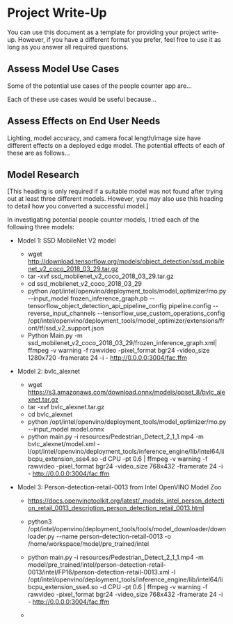 # Project Write-Up

You can use this document as a template for providing your project write-up. However, if you
have a different format you prefer, feel free to use it as long as you answer all required
questions.

## Assess Model Use Cases

Some of the potential use cases of the people counter app are...

Each of these use cases would be useful because...

## Assess Effects on End User Needs

Lighting, model accuracy, and camera focal length/image size have different effects on a
deployed edge model. The potential effects of each of these are as follows...

## Model Research

[This heading is only required if a suitable model was not found after trying out at least three
different models. However, you may also use this heading to detail how you converted 
a successful model.]

In investigating potential people counter models, I tried each of the following three models:

- Model 1: SSD MobileNet V2 model
  - wget http://download.tensorflow.org/models/object_detection/ssd_mobilenet_v2_coco_2018_03_29.tar.gz
  - tar -xvf ssd_mobilenet_v2_coco_2018_03_29.tar.gz
  - cd ssd_mobilenet_v2_coco_2018_03_29
  - python /opt/intel/openvino/deployment_tools/model_optimizer/mo.py --input_model frozen_inference_graph.pb --tensorflow_object_detection_api_pipeline_config pipeline.config --reverse_input_channels --tensorflow_use_custom_operations_config /opt/intel/openvino/deployment_tools/model_optimizer/extensions/front/tf/ssd_v2_support.json
  - Python Main.py -m ssd_mobilenet_v2_coco_2018_03_29/frozen_inference_graph.xml| ffmpeg -v warning -f rawvideo -pixel_format bgr24 -video_size 1280x720 -framerate 24 -i - http://0.0.0.0:3004/fac.ffm

  
- Model 2: bvlc_alexnet
  - wget https://s3.amazonaws.com/download.onnx/models/opset_8/bvlc_alexnet.tar.gz
  - tar -xvf bvlc_alexnet.tar.gz
  - cd bvlc_alexnet
  - python /opt/intel/openvino/deployment_tools/model_optimizer/mo.py --input_model model.onnx
  - python main.py -i resources/Pedestrian_Detect_2_1_1.mp4 -m bvlc_alexnet/model.xml -l/opt/intel/openvino/deployment_tools/inference_engine/lib/intel64/libcpu_extension_sse4.so -d CPU -pt 0.6 | ffmpeg -v warning -f rawvideo -pixel_format bgr24 -video_size 768x432 -framerate 24 -i - http://0.0.0.0:3004/fac.ffm


- Model 3: Person-detection-retail-0013 from Intel OpenVINO Model Zoo
  - https://docs.openvinotoolkit.org/latest/_models_intel_person_detection_retail_0013_description_person_detection_retail_0013.html
  - python3  /opt/intel/openvino/deployment_tools/tools/model_downloader/downloader.py --name person-detection-retail-0013 -o /home/workspace/model/pre_trained/intel
  - python main.py -i resources/Pedestrian_Detect_2_1_1.mp4 -m model/pre_trained/intel/person-detection-retail-0013/intel/FP16/person-detection-retail-0013.xml -l /opt/intel/openvino/deployment_tools/inference_engine/lib/intel64/libcpu_extension_sse4.so -d CPU -pt 0.6 | ffmpeg -v warning -f rawvideo -pixel_format bgr24 -video_size 768x432 -framerate 24 -i - http://0.0.0.0:3004/fac.ffm

  
  - 